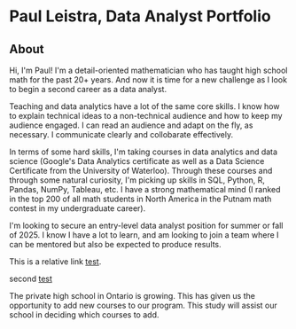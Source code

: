 # Paul Leistra, Data Analyst Portfolio

## About
Hi, I'm Paul! I'm a detail-oriented mathematician who has taught high school math for the past 20+ years. And now it is time for a new challenge as I look to begin a second career as a data analyst.

Teaching and data analytics have a lot of the same core skills. I know how to explain technical ideas to a non-technical audience and how to keep my audience engaged. I can read an audience and adapt on the fly, as necessary. I communicate clearly and collobarate effectively.

In terms of some hard skills, I'm taking courses in data analytics and data science (Google's Data Analytics certificate as well as a Data Science Certificate from the University of Waterloo). Through these courses and through some natural curiosity, I'm picking up skills in SQL, Python, R, Pandas, NumPy, Tableau, etc. I have a strong mathematical mind (I ranked in the top 200 of all math students in North America in the Putnam math contest in my undergraduate career).

I'm looking to secure an entry-level data analyst position for summer or fall of 2025. I know I have a lot to learn, and am looking to join a team where I can be mentored but also be expected to produce results.


This is a relative link [test](docs/Resume-PaulLeistra.pdf).

second [test](Resume-PaulLeistra.pdf)

The private high school in Ontario is growing. This has given us the opportunity to add new courses to our program.
This study will assist our school in deciding which courses to add.
